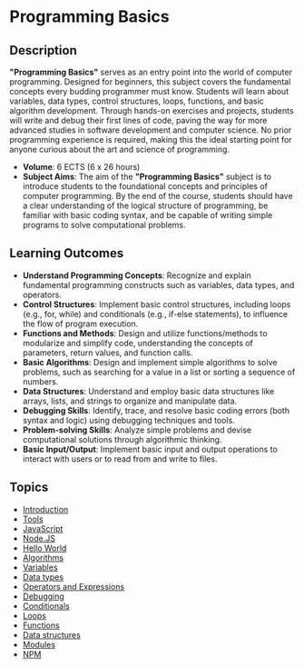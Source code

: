 # Programming Basics

## Description

**"Programming Basics"** serves as an entry point into the world of computer programming. Designed for beginners, this subject covers the fundamental concepts every budding programmer must know. Students will learn about variables, data types, control structures, loops, functions, and basic algorithm development. Through hands-on exercises and projects, students will write and debug their first lines of code, paving the way for more advanced studies in software development and computer science. No prior programming experience is required, making this the ideal starting point for anyone curious about the art and science of programming.

- **Volume**: 6 ECTS (6 x 26 hours)
- **Subject Aims**: The aim of the **"Programming Basics"** subject is to introduce students to the foundational concepts and principles of computer programming.
By the end of the course, students should have a clear understanding of the logical structure of programming, be familiar with basic coding syntax, and be capable of writing simple programs to solve computational problems.

## Learning Outcomes
- **Understand Programming Concepts**: Recognize and explain fundamental programming constructs such as variables, data types, and operators.
- **Control Structures**: Implement basic control structures, including loops (e.g., for, while) and conditionals (e.g., if-else statements), to influence the flow of program execution.
- **Functions and Methods**: Design and utilize functions/methods to modularize and simplify code, understanding the concepts of parameters, return values, and function calls.
- **Basic Algorithms**: Design and implement simple algorithms to solve problems, such as searching for a value in a list or sorting a sequence of numbers.
- **Data Structures**: Understand and employ basic data structures like arrays, lists, and strings to organize and manipulate data.
- **Debugging Skills**: Identify, trace, and resolve basic coding errors (both syntax and logic) using debugging techniques and tools.
- **Problem-solving Skills**: Analyze simple problems and devise computational solutions through algorithmic thinking.
- **Basic Input/Output**: Implement basic input and output operations to interact with users or to read from and write to files.

## Topics
- [Introduction](./Topics/Introduction/README.md)
- [Tools](./Topics/Tools/README.md)
- [JavaScript](./Topics/JavaScript/README.md)
- [Node.JS](./Topics/NodeJS/README.md)
- [Hello World](./Topics/HelloWorld/README.md)
- [Algorithms](./Topics/Algorithms/README.md)
- [Variables](./Topics/Variables/README.md)
- [Data types](./Topics/DataTypes/README.md)
- [Operators and Expressions](./Topics/Operators/README.md)
- [Debugging](./Topics/Debugging/README.md)
- [Conditionals](./Topics/Conditionals/README.md)
- [Loops](./Topics/Loops/README.md)
- [Functions](./Topics/Functions/README.md)
- [Data structures](./Topics/DataStructures/README.md)
- [Modules](./Topics/Modules/README.md)
- [NPM](./Topics/NPM/README.md)